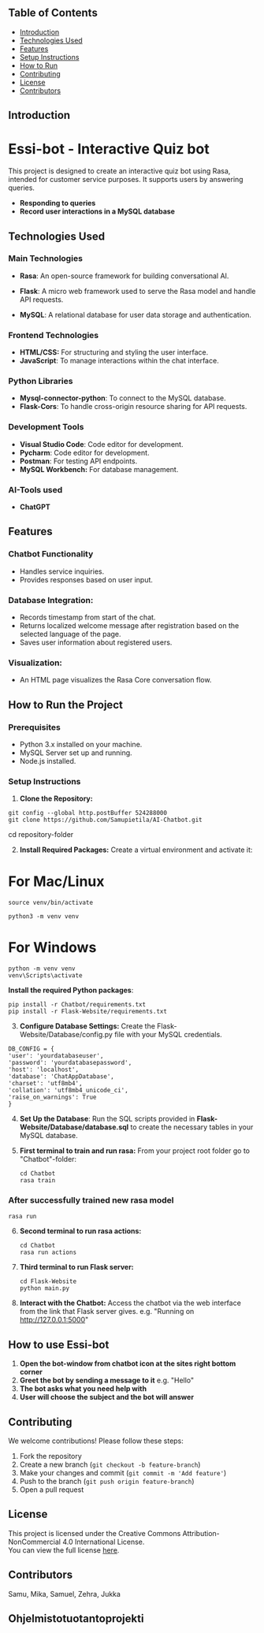 ## Table of Contents

- [Introduction](#introduction)
- [Technologies Used](#technologies-used)
- [Features](#features)
- [Setup Instructions](#setup-instructions)
- [How to Run](#how-to-Run-the-Project)
- [Contributing](#Contributing)
- [License](#License)
- [Contributors](#contributors)

## Introduction

# Essi-bot - Interactive Quiz bot

This project is designed to create an interactive quiz bot using Rasa, intended for customer service purposes. It supports users by answering queries.

- **Responding to queries**
- **Record user interactions in a MySQL database**

## Technologies Used

### Main Technologies

- **Rasa**: An open-source framework for building conversational AI.

- **Flask**: A micro web framework used to serve the Rasa model and handle API requests.

- **MySQL**: A relational database for user data storage and authentication.

### Frontend Technologies

- **HTML/CSS:** For structuring and styling the user interface.
- **JavaScript**: To manage interactions within the chat interface.

### Python Libraries

- **Mysql-connector-python**: To connect to the MySQL database.
- **Flask-Cors**: To handle cross-origin resource sharing for API requests.

### Development Tools

- **Visual Studio Code**: Code editor for development.
- **Pycharm**: Code editor for development.
- **Postman**: For testing API endpoints.
- **MySQL Workbench:** For database management.

### AI-Tools used

- **ChatGPT**

## Features

### Chatbot Functionality

- Handles service inquiries.
- Provides responses based on user input.

### Database Integration:

- Records timestamp from start of the chat.
- Returns localized welcome message after registration based on the selected language of the page.
- Saves user information about registered users.

### Visualization:

- An HTML page visualizes the Rasa Core conversation flow.

## How to Run the Project

### Prerequisites

- Python 3.x installed on your machine.
- MySQL Server set up and running.
- Node.js installed.

### Setup Instructions

1. **Clone the Repository:**

```
git config --global http.postBuffer 524288000
git clone https://github.com/Samupietila/AI-Chatbot.git
```

cd repository-folder

2. **Install Required Packages:** Create a virtual environment and activate it:

# For Mac/Linux

```
source venv/bin/activate

python3 -m venv venv
```

# For Windows

```
python -m venv venv
venv\Scripts\activate
```

**Install the required Python packages**:

```
pip install -r Chatbot/requirements.txt
pip install -r Flask-Website/requirements.txt
```

3. **Configure Database Settings:** Create the Flask-Website/Database/config.py file with your MySQL credentials.
```
DB_CONFIG = {
'user': 'yourdatabaseuser',
'password': 'yourdatabasepassword',
'host': 'localhost',
'database': 'ChatAppDatabase',
'charset': 'utf8mb4',
'collation': 'utf8mb4_unicode_ci',
'raise_on_warnings': True
}
```




4. **Set Up the Database**: Run the SQL scripts provided in **Flask-Website/Database/database.sql** to create the necessary tables in your MySQL database.

5. **First terminal to train and run rasa:**
   From your project root folder go to "Chatbot"-folder:

   ```
   cd Chatbot
   rasa train
   ```

### After successfully trained new rasa model

   ```
   rasa run
```

6. **Second terminal to run rasa actions:**
   ```
   cd Chatbot
   rasa run actions
   ```

7. **Third terminal to run Flask server:**
   ```
   cd Flask-Website
   python main.py
   ```

9. **Interact with the Chatbot:**
   Access the chatbot via the web interface from the link that Flask server gives.
   e.g. "Running on http://127.0.0.1:5000"

## How to use Essi-bot

1. **Open the bot-window from chatbot icon at the sites right bottom corner**
2. **Greet the bot by sending a message to it** e.g. "Hello"
3. **The bot asks what you need help with**
4. **User will choose the subject and the bot will answer**

## Contributing

We welcome contributions! Please follow these steps:

1. Fork the repository
2. Create a new branch (`git checkout -b feature-branch`)
3. Make your changes and commit (`git commit -m 'Add feature'`)
4. Push to the branch (`git push origin feature-branch`)
5. Open a pull request

## License

This project is licensed under the Creative Commons Attribution-NonCommercial 4.0 International License.  
You can view the full license [here](https://creativecommons.org/licenses/by-nc/4.0/).

## Contributors

Samu, Mika, Samuel, Zehra, Jukka

## Ohjelmistotuotantoprojekti
